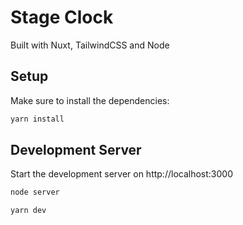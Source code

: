 # Stage Clock

Built with Nuxt, TailwindCSS and Node

## Setup

Make sure to install the dependencies:

```bash
yarn install
```

## Development Server

Start the development server on http://localhost:3000

```bash
node server

yarn dev
```

